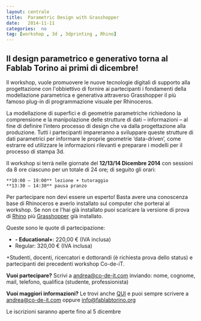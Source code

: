 ```yaml
---
layout: centrale
title:  Parametric Design with Grasshopper
date:   2014-11-11
categories:  no
tag: [workshop , 3d , 3dprinting , Rhino]
---
```


## Il design parametrico e generativo torna al Fablab Torino ai primi di dicembre!

Il workshop, vuole promuovere le nuove tecnologie digitali di supporto alla progettazione con l'obbiettivo di fornire ai partecipanti i fondamenti della modellazione parametrica e generativa attraverso Grasshopper il più famoso plug-in di programmazione visuale per Rhinoceros.

La modellazione di superfici e di geometrie parametriche richiedono la comprensione e la manipolazione delle strutture di dati – informazioni – al fine di definire l’intero processo di design che va dalla progettazione alla produzione. Tutti i partecipanti impareranno a sviluppare queste strutture di dati parametrici per informare le proprie geometrie ‘data-driven’, come estrarre ed utilizzare le informazioni rilevanti e preparare i modelli per il processo di stampa 3d.

II workshop si terrà nelle giornate del **12/13/14 Dicembre 2014** con sessioni da 8 ore ciascuno per un totale di 24 ore; di seguito gli orari:

    **10:00 – 19:00** lezione + tutoraggio
    **13:30 – 14:30** pausa pranzo

Per partecipare non devi essere un esperto! Basta avere una conoscenza base di Rhinoceros e averlo installato sul computer che porterai al workshop. Se non ce l'hai già installato puoi scaricare la versione di prova di [Rhino](http://download.rhino3d.com/Rhino/5.0/evaluationtimed/) più [Grasshopper](http://download.rhino3d.com/Grasshopper/1.0/wip/download/) già installato.

Queste sono le quote di partecipazione:
- **- Educational+**: 220,00 € (IVA inclusa)
- Regular: 320,00 € (IVA inclusa)

+Studenti, docenti, ricercatori e dottorandi (è richiesta prova dello status) e partecipanti dei precedenti workshop Co-de-iT.

**Vuoi partecipare?**
Scrivi a [andrea@co-de-it.com](http://fablabtorino.org/wp-admin/andrea@co-de-it.com) inviando: nome, cognome, mail, telefono, qualifica (studente, professionista)

**Vuoi maggiori informazioni?**
Le trovi anche [QUI](http://www.co-de-it.com/wordpress/parametric-design-with-grasshopper-fablab-torino-2014.html) e puoi sempre scrivere a [andrea@co-de-it.com](http://fablabtorino.org/wp-admin/andrea@co-de-it.com) oppure [info@fablabtorino.org](http://fablabtorino.org/wp-admin/info@fablabtorino.org)

Le iscrizioni saranno aperte fino al 5 dicembre
